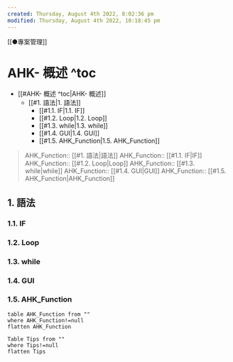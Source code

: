 ```yaml
---
created: Thursday, August 4th 2022, 8:02:36 pm
modified: Thursday, August 4th 2022, 10:18:45 pm
---
```

[[●專案管理]]
# AHK- 概述 ^toc

- [[#AHK- 概述 ^toc|AHK- 概述]]
	- [[#1. 語法|1. 語法]]
		- [[#1.1. IF|1.1. IF]]
		- [[#1.2. Loop|1.2. Loop]]
		- [[#1.3. while|1.3. while]]
		- [[#1.4. GUI|1.4. GUI]]
		- [[#1.5. AHK_Function|1.5. AHK_Function]]


> AHK_Function:: [[#1. 語法|語法]]
> AHK_Function:: [[#1.1. IF|IF]]
> AHK_Function:: [[#1.2. Loop|Loop]]
> AHK_Function:: [[#1.3. while|while]]
> AHK_Function:: [[#1.4. GUI|GUI]]
> AHK_Function:: [[#1.5. AHK_Function|AHK_Function]]

## 1. 語法
### 1.1. IF

### 1.2. Loop

### 1.3. while

### 1.4. GUI

### 1.5. AHK_Function

```dataview
table AHK_Function from ""
where AHK_Function!=null
flatten AHK_Function
```
```dataview
Table Tips from ""
where Tips!=null
flatten Tips
```
